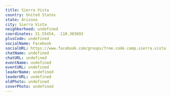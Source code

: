 ```yaml
---
title: Sierra Vista
country: United States
state: Arizona
city: Sierra Vista
neighborhood: undefined
coordinates: 31.55454, -110.303693
plusCode: undefined
socialName: Facebook
socialURL: https://www.facebook.com/groups/free.code.camp.sierra.vista
chatName: undefined
chatURL: undefined
eventName: undefined
eventURL: undefined
leaderName: undefined
leaderURL: undefined
oldPhoto: undefined
coverPhoto: undefined
---
```

